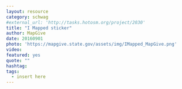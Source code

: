 ```yaml
---
layout: resource
category: schwag
#external_url: 'http://tasks.hotosm.org/project/2030'
title: "I Mapped sticker"
author: MapGive
date: 20160901
photo: 'https://mapgive.state.gov/assets/img/IMapped_MapGive.png'
video: 
featured: yes
quote: ""
hashtag:
tags:
  - insert here
---
```

